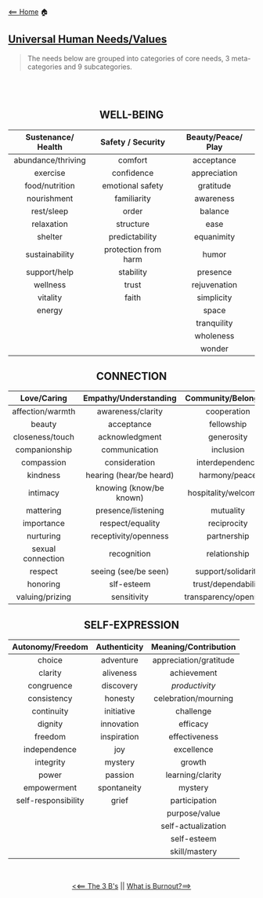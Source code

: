 [<== Home](README.md) 🏠

## [Universal Human Needs/Values](https://www.mediateyourlife.com/wp-content/uploads/2015/10/Needs.pdf)
> The needs below are grouped into categories of core needs, 3 meta-categories and 9
subcategories.

  <br>
  <br>

<div align="center">
  
  <h2> WELL-BEING </h2>

    
 
    
|**Sustenance/ Health**|**Safety / Security**|**Beauty/Peace/ Play**| 
|:-:|:-:|:-:|
| abundance/thriving|comfort|acceptance|
|exercise|confidence|appreciation|
|food/nutrition|emotional safety|gratitude|
|nourishment|familiarity|awareness|
|rest/sleep|order|balance|
|relaxation|structure|ease|
|shelter|predictability|equanimity|
|sustainability|protection from harm|humor|
|support/help|stability|presence|
|wellness|trust|rejuvenation|
|vitality|faith|simplicity|
|energy|   |space|
|   |   |tranquility|
|   |   |wholeness|
|   |   |wonder|

<div align="center">
  
<h2> CONNECTION </h2>
  
|**Love/Caring**|**Empathy/Understanding**|**Community/Belonging**| 
|:-:|:-:|:-:| 
|affection/warmth|awareness/clarity|cooperation|  
|beauty|acceptance|fellowship|  
|closeness/touch|acknowledgment|generosity|  
|companionship|communication|inclusion|  
|compassion|consideration|interdependence| 
|kindness|hearing (hear/be heard)|harmony/peace|  
|intimacy|knowing (know/be known)|hospitality/welcoming|  
|mattering|presence/listening|mutuality|  
|importance|respect/equality|reciprocity|  
|nurturing|receptivity/openness|partnership|  
|sexual connection|recognition|relationship|  
|respect|seeing (see/be seen)|support/solidarity|  
|honoring|slf-esteem|trust/dependability|  
|valuing/prizing|sensitivity|transparency/openness|  

</div>
  
  <h2> SELF-EXPRESSION </h2>
  
|**Autonomy/Freedom**|**Authenticity**|**Meaning/Contribution**| 
|:-:|:-:|:-:| 
|choice|adventure|appreciation/gratitude|  
|clarity|aliveness|achievement|  
|congruence|discovery|*productivity*|  
|consistency|honesty|celebration/mourning|  
|continuity|initiative|challenge| 
|dignity|innovation|efficacy|  
|freedom|inspiration|effectiveness|  
|independence|joy|excellence|  
|integrity|mystery|growth|  
|power|passion|learning/clarity|  
|empowerment|spontaneity|mystery|  
|self-responsibility|grief|participation|
|||purpose/value|
|||self-actualization|
|||self-esteem|
|||skill/mastery|
  
  
 </div>

<br>

<div align=center>

  [<<== The 3 B's](threeBs.md) || [What is Burnout?==>](whatIsBurnout.md)

